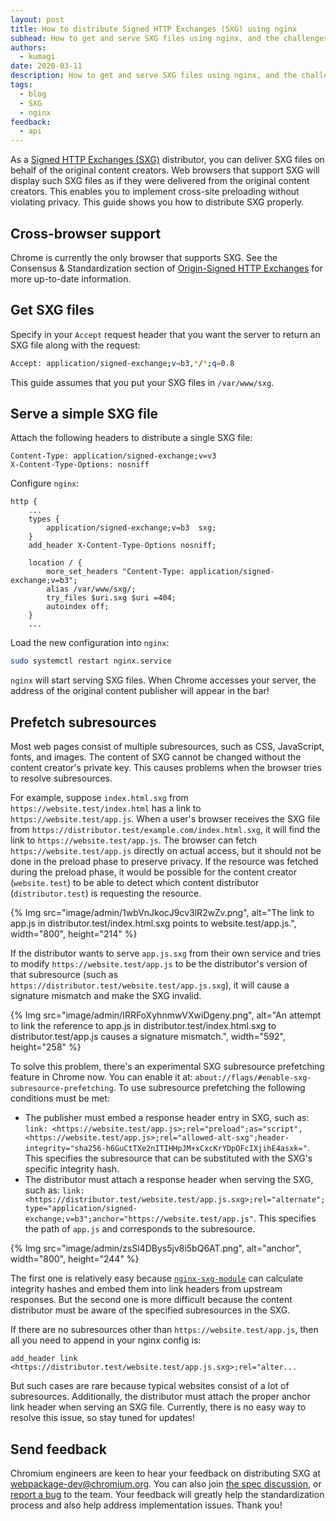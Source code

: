 ```yaml
---
layout: post
title: How to distribute Signed HTTP Exchanges (SXG) using nginx
subhead: How to get and serve SXG files using nginx, and the challenges of subresource prefetching.
authors:
  - kumagi
date: 2020-03-11
description: How to get and serve SXG files using nginx, and the challenges of subresource prefetching.
tags:
  - blog
  - SXG
  - nginx
feedback:
  - api
---
```


As a [Signed HTTP Exchanges (SXG)](https://developers.google.com/web/updates/2018/11/signed-exchanges) distributor, you can deliver SXG files on behalf of the original content creators. Web browsers that support SXG will display such SXG files as if they were delivered from the original content creators. This enables you to implement cross-site preloading without violating privacy. This guide shows you how to distribute SXG properly.

## Cross-browser support

Chrome is currently the only browser that supports SXG. See the Consensus & Standardization section of [Origin-Signed HTTP Exchanges](https://www.chromestatus.com/feature/5745285984681984) for more up-to-date information.

## Get SXG files

Specify in your `Accept` request header that you want the server to return an SXG file along with the request:

```bash
Accept: application/signed-exchange;v=b3,*/*;q=0.8
```

This guide assumes that you put your SXG files in `/var/www/sxg`.

## Serve a simple SXG file

Attach the following headers to distribute a single SXG file:

```text
Content-Type: application/signed-exchange;v=v3
X-Content-Type-Options: nosniff
```

Configure `nginx`:

```nginx
http {
    ...
    types {
        application/signed-exchange;v=b3  sxg;
    }
    add_header X-Content-Type-Options nosniff;

    location / {
        more_set_headers "Content-Type: application/signed-exchange;v=b3";
        alias /var/www/sxg/;
        try_files $uri.sxg $uri =404;
        autoindex off;
    }
    ...
```

Load the new configuration into `nginx`:

```bash
sudo systemctl restart nginx.service
```

`nginx` will start serving SXG files.
When Chrome accesses your server, the address of the original content publisher will appear in the bar!

## Prefetch subresources

Most web pages consist of multiple subresources, such as CSS, JavaScript, fonts, and images.
The content of SXG cannot be changed without the content creator's private key.
This causes problems when the browser tries to resolve subresources.

For example, suppose `index.html.sxg` from `https://website.test/index.html` has a link to `https://website.test/app.js`. When a user's browser receives the SXG file from `https://distributor.test/example.com/index.html.sxg`, it will find the link to `https://website.test/app.js`.
The browser can fetch `https://website.test/app.js` directly on actual access, but it should not be done in the preload phase to preserve privacy.
If the resource was fetched during the preload phase, it would be possible for the content creator (`website.test`) to be able to detect which content distributor (`distributor.test`) is requesting the resource.

{% Img src="image/admin/1wbVnJkocJ9cv3lR2wZv.png", alt="The link to app.js in distributor.test/index.html.sxg points to website.test/app.js.", width="800", height="214" %}

If the distributor wants to serve `app.js.sxg` from their own service and tries to modify `https://website.test/app.js` to be the distributor's version of that subresource (such as `https://distributor.test/website.test/app.js.sxg`), it will cause a signature mismatch and make the SXG invalid.

{% Img src="image/admin/IRRFoXyhnmwVXwiDgeny.png", alt="An attempt to link the reference to app.js in distributor.test/index.html.sxg to distributor.test/app.js causes a signature mismatch.", width="592", height="258" %}

To solve this problem, there's an experimental SXG subresource prefetching feature in Chrome now.
You can enable it at: `about://flags/#enable-sxg-subresource-prefetching`.
To use subresource prefetching the following conditions must be met:

- The publisher must embed a response header entry in SXG, such as: `link: <https://website.test/app.js>;rel="preload";as="script",<https://website.test/app.js>;rel="allowed-alt-sxg";header-integrity="sha256-h6GuCtTXe2nITIHHpJM+xCxcKrYDpOFcIXjihE4asxk="`. This specifies the subresource that can be substituted with the SXG's specific integrity hash.
- The distributor must attach a response header when serving the SXG, such as: `link: <https://distributor.test/website.test/app.js.sxg>;rel="alternate";type="application/signed-exchange;v=b3";anchor="https://website.test/app.js"`. This specifies the path of `app.js` and corresponds to the subresource.

{% Img src="image/admin/zsSl4DBys5jv8i5bQ6AT.png", alt="anchor", width="800", height="244" %}

The first one is relatively easy because [`nginx-sxg-module`](https://github.com/google/nginx-sxg-module) can calculate integrity hashes and embed them into link headers from upstream responses. But the second one is more difficult because the content distributor must be aware of the specified subresources in the SXG.

If there are no subresources other than `https://website.test/app.js`, then all you need to append in your nginx config is:

```nginx
add_header link <https://distributor.test/website.test/app.js.sxg>;rel="alter...
```
But such cases are rare because typical websites consist of a lot of subresources. Additionally, the distributor must attach the proper anchor link header when serving an SXG file. Currently, there is no easy way to resolve this issue, so stay tuned for updates!

## Send feedback

Chromium engineers are keen to hear your feedback on distributing SXG at [webpackage-dev@chromium.org](mailto:webpackage-dev@chromium.org).
You can also join [the spec discussion](https://github.com/WICG/webpackage/issues), or [report a bug](https://bugs.chromium.org/p/chromium/issues/entry?status=untriaged&components=Blink%3ELoader&labels=Type-Bug,Hotlist-SignedExchange) to the team.
Your feedback will greatly help the standardization process and also help address implementation issues.
Thank you!
